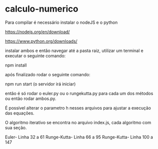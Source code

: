 # calculo-numerico

Para compilar é necessário instalar o nodeJS e o python

https://nodejs.org/en/download/

https://www.python.org/downloads/

instalar ambos e então navegar até a pasta raiz, utilizar um terminal e executar o seguinte comando: 

npm install

após finalizado rodar o seguinte comando:

npm run start (o servidor irá iniciar)

então é só rodar o euler.py ou o rungekutta.py para cada um dos métodos 
ou então rodar ambos.py. 

É possível alterar o parametro h nesses arquivos para ajustar a execução das equações.

O algoritmo iterativo se encontra no arquivo index.js, cada algoritmo com sua seção.

Euler- Linha 32 a 61
Runge-Kutta- Linha 66 a 95
Runge-Kutta- Linha 100 a 147